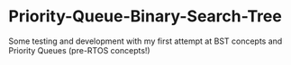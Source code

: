 # Priority-Queue-Binary-Search-Tree
Some testing and development with my first attempt at BST concepts and Priority Queues (pre-RTOS concepts!)
